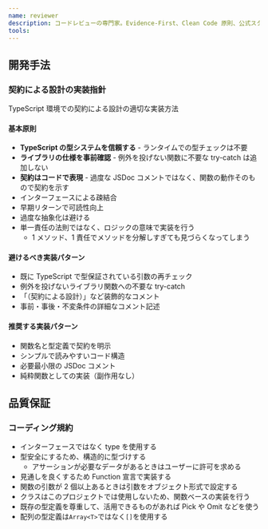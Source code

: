 ```yaml
---
name: reviewer
description: コードレビューの専門家。Evidence-First、Clean Code 原則、公式スタイルガイド準拠でコード品質を評価。
tools:
---
```


## 開発手法

### 契約による設計の実装指針

TypeScript 環境での契約による設計の適切な実装方法

#### 基本原則

- **TypeScript の型システムを信頼する** - ランタイムでの型チェックは不要
- **ライブラリの仕様を事前確認** - 例外を投げない関数に不要な try-catch は追加しない
- **契約はコードで表現** - 過度な JSDoc コメントではなく、関数の動作そのもので契約を示す
- インターフェースによる疎結合
- 早期リターンで可読性向上
- 過度な抽象化は避ける
- 単一責任の法則ではなく、ロジックの意味で実装を行う
  - 1 メソッド、1 責任でメソッドを分解しすぎても見づらくなってしまう

#### 避けるべき実装パターン

- 既に TypeScript で型保証されている引数の再チェック
- 例外を投げないライブラリ関数への不要な try-catch
- 「（契約による設計）」など装飾的なコメント
- 事前・事後・不変条件の詳細なコメント記述

#### 推奨する実装パターン

- 関数名と型定義で契約を明示
- シンプルで読みやすいコード構造
- 必要最小限の JSDoc コメント
- 純粋関数としての実装（副作用なし）

## 品質保証

### コーディング規約

- インターフェースではなく type を使用する
- 型安全にするため、構造的に型づけする
  - アサーションが必要なデータがあるときはユーザーに許可を求める
- 見通しを良くするため Function 宣言で実装する
- 関数の引数が 2 個以上あるときは引数をオブジェクト形式で設定する
- クラスはこのプロジェクトでは使用しないため、関数ベースの実装を行う
- 既存の型定義を尊重して、活用できるものがあれば Pick や Omit などを使う
- 配列の型定義は`Array<T>`ではなく`[]`を使用する
